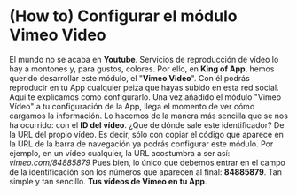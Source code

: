 # **(How to) Configurar el módulo Vimeo Video**

El mundo no se acaba en **Youtube**. Servicios de reproducción de vídeo lo hay a montones y, para gustos, colores. Por ello, en **King of App**, hemos querido desarrollar este módulo, el "**Vimeo Video**". Con él podrás reproducir en tu App cualquier peiza que hayas subido en esta red social. Aquí te explicamos como configurarlo. Una vez añadido el módulo "Vimeo Vídeo" a tu configuración de la App, llega el momento de ver cómo cargamos la información. Lo hacemos de la manera más sencilla que se nos ha ocurrido: con el **ID del vídeo**. ¿Que de dónde sale este identificador? De la URL del propio vídeo. Es decir, sólo con copiar el código que aparece en la URL de la barra de navegación ya podrás configurar este módulo. Por ejemplo, en un vídeo cualquier, la URL acostumbra a ser así: _vimeo.com/84885879_ Pues bien, lo único que debemos entrar en el campo de la identificación son los números que aparecen al final: **84885879**. Tan simple y tan sencillo. **Tus vídeos de Vimeo en tu App**.
